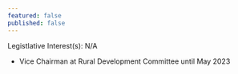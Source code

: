 ```yaml
---
featured: false
published: false
---
```

Legistlative Interest(s): N/A

* Vice Chairman at Rural Development Committee until May 2023